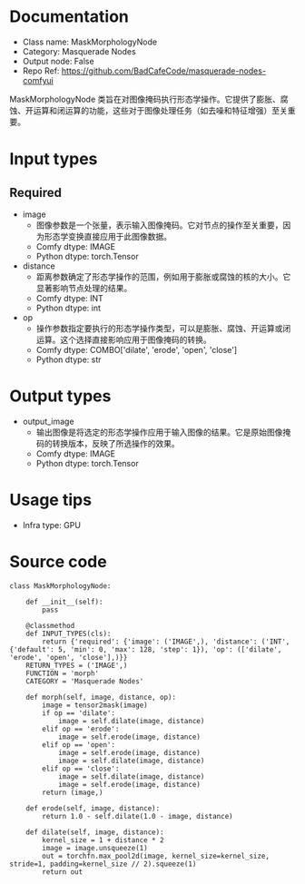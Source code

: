 # Documentation
- Class name: MaskMorphologyNode
- Category: Masquerade Nodes
- Output node: False
- Repo Ref: https://github.com/BadCafeCode/masquerade-nodes-comfyui

MaskMorphologyNode 类旨在对图像掩码执行形态学操作。它提供了膨胀、腐蚀、开运算和闭运算的功能，这些对于图像处理任务（如去噪和特征增强）至关重要。

# Input types
## Required
- image
    - 图像参数是一个张量，表示输入图像掩码。它对节点的操作至关重要，因为形态学变换直接应用于此图像数据。
    - Comfy dtype: IMAGE
    - Python dtype: torch.Tensor
- distance
    - 距离参数确定了形态学操作的范围，例如用于膨胀或腐蚀的核的大小。它显著影响节点处理的结果。
    - Comfy dtype: INT
    - Python dtype: int
- op
    - 操作参数指定要执行的形态学操作类型，可以是膨胀、腐蚀、开运算或闭运算。这个选择直接影响应用于图像掩码的转换。
    - Comfy dtype: COMBO['dilate', 'erode', 'open', 'close']
    - Python dtype: str

# Output types
- output_image
    - 输出图像是将选定的形态学操作应用于输入图像的结果。它是原始图像掩码的转换版本，反映了所选操作的效果。
    - Comfy dtype: IMAGE
    - Python dtype: torch.Tensor

# Usage tips
- Infra type: GPU

# Source code
```
class MaskMorphologyNode:

    def __init__(self):
        pass

    @classmethod
    def INPUT_TYPES(cls):
        return {'required': {'image': ('IMAGE',), 'distance': ('INT', {'default': 5, 'min': 0, 'max': 128, 'step': 1}), 'op': (['dilate', 'erode', 'open', 'close'],)}}
    RETURN_TYPES = ('IMAGE',)
    FUNCTION = 'morph'
    CATEGORY = 'Masquerade Nodes'

    def morph(self, image, distance, op):
        image = tensor2mask(image)
        if op == 'dilate':
            image = self.dilate(image, distance)
        elif op == 'erode':
            image = self.erode(image, distance)
        elif op == 'open':
            image = self.erode(image, distance)
            image = self.dilate(image, distance)
        elif op == 'close':
            image = self.dilate(image, distance)
            image = self.erode(image, distance)
        return (image,)

    def erode(self, image, distance):
        return 1.0 - self.dilate(1.0 - image, distance)

    def dilate(self, image, distance):
        kernel_size = 1 + distance * 2
        image = image.unsqueeze(1)
        out = torchfn.max_pool2d(image, kernel_size=kernel_size, stride=1, padding=kernel_size // 2).squeeze(1)
        return out
```